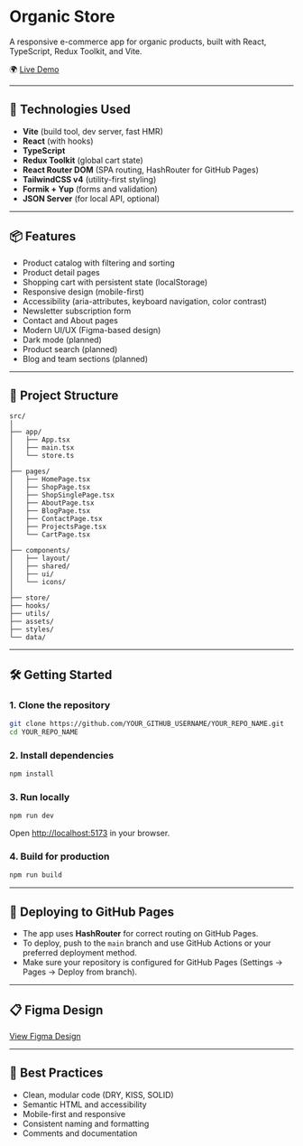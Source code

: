 # Organic Store

A responsive e-commerce app for organic products, built with React, TypeScript, Redux Toolkit, and Vite.

🌍 [Live Demo](https://millisabel.github.io/Organic/)

---

## 🚀 Technologies Used

- **Vite** (build tool, dev server, fast HMR)
- **React** (with hooks)
- **TypeScript**
- **Redux Toolkit** (global cart state)
- **React Router DOM** (SPA routing, HashRouter for GitHub Pages)
- **TailwindCSS v4** (utility-first styling)
- **Formik + Yup** (forms and validation)
- **JSON Server** (for local API, optional)

---

## 📦 Features

- Product catalog with filtering and sorting
- Product detail pages
- Shopping cart with persistent state (localStorage)
- Responsive design (mobile-first)
- Accessibility (aria-attributes, keyboard navigation, color contrast)
- Newsletter subscription form
- Contact and About pages
- Modern UI/UX (Figma-based design)
- Dark mode (planned)
- Product search (planned)
- Blog and team sections (planned)

---

## 📁 Project Structure

```
src/
│
├── app/
│   ├── App.tsx
│   ├── main.tsx
│   └── store.ts
│
├── pages/
│   ├── HomePage.tsx
│   ├── ShopPage.tsx
│   ├── ShopSinglePage.tsx
│   ├── AboutPage.tsx
│   ├── BlogPage.tsx
│   ├── ContactPage.tsx
│   ├── ProjectsPage.tsx
│   └── CartPage.tsx
│
├── components/
│   ├── layout/
│   ├── shared/
│   ├── ui/
│   └── icons/
│
├── store/
├── hooks/
├── utils/
├── assets/
├── styles/
└── data/
```

---

## 🛠️ Getting Started

### 1. Clone the repository

```bash
git clone https://github.com/YOUR_GITHUB_USERNAME/YOUR_REPO_NAME.git
cd YOUR_REPO_NAME
```

### 2. Install dependencies

```bash
npm install
```

### 3. Run locally

```bash
npm run dev
```

Open [http://localhost:5173](http://localhost:5173) in your browser.

### 4. Build for production

```bash
npm run build
```

---

## 🚀 Deploying to GitHub Pages

- The app uses **HashRouter** for correct routing on GitHub Pages.
- To deploy, push to the `main` branch and use GitHub Actions or your preferred deployment method.
- Make sure your repository is configured for GitHub Pages (Settings → Pages → Deploy from branch).

---

## 📋 Figma Design

[View Figma Design](https://www.figma.com/design/ehUJy3aDqKNraZBxMHNUBi/Organick--Copy-?node-id=2-14373&t=3Nf6cQUcW8npXdYB-0)

---

## 📌 Best Practices

- Clean, modular code (DRY, KISS, SOLID)
- Semantic HTML and accessibility
- Mobile-first and responsive
- Consistent naming and formatting
- Comments and documentation
